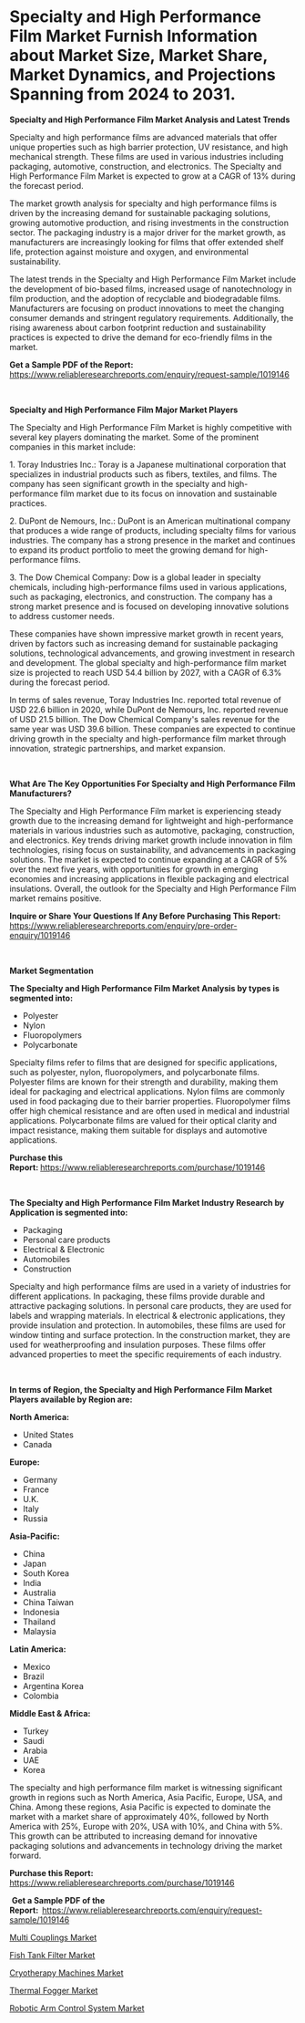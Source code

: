 <p><h1>Specialty and High Performance Film Market Furnish Information about Market Size, Market Share, Market Dynamics, and Projections Spanning from 2024 to 2031.</h1></p><p><strong>Specialty and High Performance Film Market Analysis and Latest Trends</strong></p>
<p><p>Specialty and high performance films are advanced materials that offer unique properties such as high barrier protection, UV resistance, and high mechanical strength. These films are used in various industries including packaging, automotive, construction, and electronics. The Specialty and High Performance Film Market is expected to grow at a CAGR of 13% during the forecast period.</p><p>The market growth analysis for specialty and high performance films is driven by the increasing demand for sustainable packaging solutions, growing automotive production, and rising investments in the construction sector. The packaging industry is a major driver for the market growth, as manufacturers are increasingly looking for films that offer extended shelf life, protection against moisture and oxygen, and environmental sustainability.</p><p>The latest trends in the Specialty and High Performance Film Market include the development of bio-based films, increased usage of nanotechnology in film production, and the adoption of recyclable and biodegradable films. Manufacturers are focusing on product innovations to meet the changing consumer demands and stringent regulatory requirements. Additionally, the rising awareness about carbon footprint reduction and sustainability practices is expected to drive the demand for eco-friendly films in the market.</p></p>
<p><strong>Get a Sample PDF of the Report:&nbsp;</strong> <a href="https://www.reliableresearchreports.com/enquiry/request-sample/1019146">https://www.reliableresearchreports.com/enquiry/request-sample/1019146</a></p>
<p>&nbsp;</p>
<p><strong>Specialty and High Performance Film Major Market Players</strong></p>
<p><p>The Specialty and High Performance Film Market is highly competitive with several key players dominating the market. Some of the prominent companies in this market include:</p><p>1. Toray Industries Inc.: Toray is a Japanese multinational corporation that specializes in industrial products such as fibers, textiles, and films. The company has seen significant growth in the specialty and high-performance film market due to its focus on innovation and sustainable practices.</p><p>2. DuPont de Nemours, Inc.: DuPont is an American multinational company that produces a wide range of products, including specialty films for various industries. The company has a strong presence in the market and continues to expand its product portfolio to meet the growing demand for high-performance films.</p><p>3. The Dow Chemical Company: Dow is a global leader in specialty chemicals, including high-performance films used in various applications, such as packaging, electronics, and construction. The company has a strong market presence and is focused on developing innovative solutions to address customer needs.</p><p>These companies have shown impressive market growth in recent years, driven by factors such as increasing demand for sustainable packaging solutions, technological advancements, and growing investment in research and development. The global specialty and high-performance film market size is projected to reach USD 54.4 billion by 2027, with a CAGR of 6.3% during the forecast period.</p><p>In terms of sales revenue, Toray Industries Inc. reported total revenue of USD 22.6 billion in 2020, while DuPont de Nemours, Inc. reported revenue of USD 21.5 billion. The Dow Chemical Company's sales revenue for the same year was USD 39.6 billion. These companies are expected to continue driving growth in the specialty and high-performance film market through innovation, strategic partnerships, and market expansion.</p></p>
<p>&nbsp;</p>
<p><strong>What Are The Key Opportunities For Specialty and High Performance Film Manufacturers?</strong></p>
<p><p>The Specialty and High Performance Film market is experiencing steady growth due to the increasing demand for lightweight and high-performance materials in various industries such as automotive, packaging, construction, and electronics. Key trends driving market growth include innovation in film technologies, rising focus on sustainability, and advancements in packaging solutions. The market is expected to continue expanding at a CAGR of 5% over the next five years, with opportunities for growth in emerging economies and increasing applications in flexible packaging and electrical insulations. Overall, the outlook for the Specialty and High Performance Film market remains positive.</p></p>
<p><strong>Inquire or Share Your Questions If Any Before Purchasing This Report:</strong> <a href="https://www.reliableresearchreports.com/enquiry/pre-order-enquiry/1019146">https://www.reliableresearchreports.com/enquiry/pre-order-enquiry/1019146</a></p>
<p>&nbsp;</p>
<p><strong>Market Segmentation</strong></p>
<p><strong>The Specialty and High Performance Film Market Analysis by types is segmented into:</strong></p>
<p><ul><li>Polyester</li><li>Nylon</li><li>Fluoropolymers</li><li>Polycarbonate</li></ul></p>
<p><p>Specialty films refer to films that are designed for specific applications, such as polyester, nylon, fluoropolymers, and polycarbonate films. Polyester films are known for their strength and durability, making them ideal for packaging and electrical applications. Nylon films are commonly used in food packaging due to their barrier properties. Fluoropolymer films offer high chemical resistance and are often used in medical and industrial applications. Polycarbonate films are valued for their optical clarity and impact resistance, making them suitable for displays and automotive applications.</p></p>
<p><strong>Purchase this Report:&nbsp;</strong><a href="https://www.reliableresearchreports.com/purchase/1019146">https://www.reliableresearchreports.com/purchase/1019146</a></p>
<p>&nbsp;</p>
<p><strong>The Specialty and High Performance Film Market Industry Research by Application is segmented into:</strong></p>
<p><ul><li>Packaging</li><li>Personal care products</li><li>Electrical & Electronic</li><li>Automobiles</li><li>Construction</li></ul></p>
<p><p>Specialty and high performance films are used in a variety of industries for different applications. In packaging, these films provide durable and attractive packaging solutions. In personal care products, they are used for labels and wrapping materials. In electrical & electronic applications, they provide insulation and protection. In automobiles, these films are used for window tinting and surface protection. In the construction market, they are used for weatherproofing and insulation purposes. These films offer advanced properties to meet the specific requirements of each industry.</p></p>
<p>&nbsp;</p>
<p><strong>In terms of Region, the Specialty and High Performance Film Market Players available by Region are:</strong></p>
<p>
    <p> <strong> North America: </strong>
        <ul>
            <li>United States</li>
            <li>Canada</li>
        </ul>
        </p> 
    <p> <strong> Europe: </strong>
        <ul>
            <li>Germany</li>
            <li>France</li>
            <li>U.K.</li>
            <li>Italy</li>
            <li>Russia</li>
        </ul>
        </p> 
    <p> <strong> Asia-Pacific: </strong>
        <ul>
            <li>China</li>
            <li>Japan</li>
            <li>South Korea</li>
            <li>India</li>
            <li>Australia</li>
            <li>China Taiwan</li>
            <li>Indonesia</li>
            <li>Thailand</li>
            <li>Malaysia</li>
        </ul>
        </p> 
    <p> <strong> Latin America: </strong>
        <ul>
            <li>Mexico</li>
            <li>Brazil</li>
            <li>Argentina Korea</li>
            <li>Colombia</li>
        </ul>
        </p> 
    <p> <strong> Middle East & Africa: </strong>
        <ul>
            <li>Turkey</li>
            <li>Saudi</li>
            <li>Arabia</li>
            <li>UAE</li>
            <li>Korea</li>
        </ul>
    </p>
    </p>
<p><p>The specialty and high performance film market is witnessing significant growth in regions such as North America, Asia Pacific, Europe, USA, and China. Among these regions, Asia Pacific is expected to dominate the market with a market share of approximately 40%, followed by North America with 25%, Europe with 20%, USA with 10%, and China with 5%. This growth can be attributed to increasing demand for innovative packaging solutions and advancements in technology driving the market forward.</p></p>
<p><strong>Purchase this Report: </strong><a href="https://www.reliableresearchreports.com/purchase/1019146">https://www.reliableresearchreports.com/purchase/1019146</a></p>
<p>&nbsp;<strong>Get a Sample PDF of the Report:&nbsp;&nbsp;</strong><a href="https://www.reliableresearchreports.com/enquiry/request-sample/1019146">https://www.reliableresearchreports.com/enquiry/request-sample/1019146</a></p>
<p><strong></strong></p>
<p><p><a href="https://medium.com/@patriciaknight1961/multi-couplings-market-furnishes-information-on-market-share-market-trends-and-market-growth-e54cc0fe92c8">Multi Couplings Market</a></p><p><a href="https://medium.com/@lisastevens48/fish-tank-filter-market-share-evolution-and-market-growth-trends-2024-2031-fbd5b2f87474">Fish Tank Filter Market</a></p><p><a href="https://medium.com/@lisastevens48/cryotherapy-machines-market-share-evolution-and-market-growth-trends-2024-2031-3b9cff8134cc">Cryotherapy Machines Market</a></p><p><a href="https://medium.com/@lisastevens48/thermal-fogger-nbsp-market-focuses-on-market-share-size-and-projected-forecast-till-2031-8ab040c8d783">Thermal Fogger Market</a></p><p><a href="https://medium.com/@patriciaknight1961/robotic-arm-control-system-market-insights-into-market-cagr-market-trends-and-growth-strategies-0062aea1887e">Robotic Arm Control System Market</a></p></p>